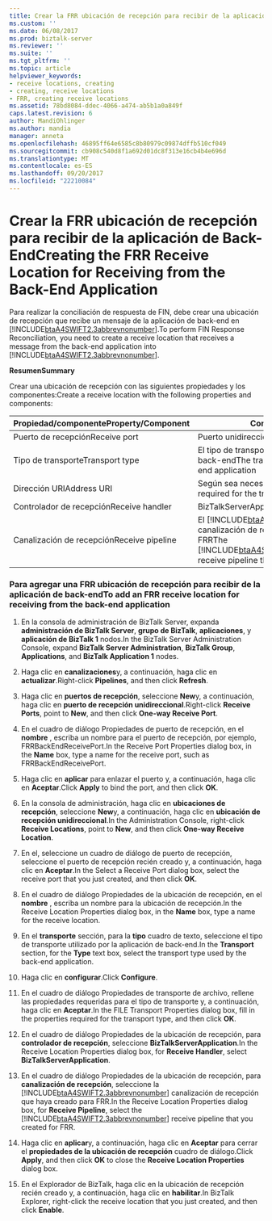 ```yaml
---
title: Crear la FRR ubicación de recepción para recibir de la aplicación de Back-End | Documentos de Microsoft
ms.custom: ''
ms.date: 06/08/2017
ms.prod: biztalk-server
ms.reviewer: ''
ms.suite: ''
ms.tgt_pltfrm: ''
ms.topic: article
helpviewer_keywords:
- receive locations, creating
- creating, receive locations
- FRR, creating receive locations
ms.assetid: 78bd8084-ddec-4066-a474-ab5b1a0a849f
caps.latest.revision: 6
author: MandiOhlinger
ms.author: mandia
manager: anneta
ms.openlocfilehash: 46895ff64e6585c8b80979c09874dffb510cf049
ms.sourcegitcommit: cb908c540d8f1a692d01dc8f313e16cb4b4e696d
ms.translationtype: MT
ms.contentlocale: es-ES
ms.lasthandoff: 09/20/2017
ms.locfileid: "22210084"
---
```

# <a name="creating-the-frr-receive-location-for-receiving-from-the-back-end-application"></a><span data-ttu-id="ba751-102">Crear la FRR ubicación de recepción para recibir de la aplicación de Back-End</span><span class="sxs-lookup"><span data-stu-id="ba751-102">Creating the FRR Receive Location for Receiving from the Back-End Application</span></span>
<span data-ttu-id="ba751-103">Para realizar la conciliación de respuesta de FIN, debe crear una ubicación de recepción que recibe un mensaje de la aplicación de back-end en [!INCLUDE[btaA4SWIFT2.3abbrevnonumber](../../includes/btaa4swift2-3abbrevnonumber-md.md)].</span><span class="sxs-lookup"><span data-stu-id="ba751-103">To perform FIN Response Reconciliation, you need to create a receive location that receives a message from the back-end application into [!INCLUDE[btaA4SWIFT2.3abbrevnonumber](../../includes/btaa4swift2-3abbrevnonumber-md.md)].</span></span>  
  
 <span data-ttu-id="ba751-104">**Resumen**</span><span class="sxs-lookup"><span data-stu-id="ba751-104">**Summary**</span></span>  
  
 <span data-ttu-id="ba751-105">Crear una ubicación de recepción con las siguientes propiedades y los componentes:</span><span class="sxs-lookup"><span data-stu-id="ba751-105">Create a receive location with the following properties and components:</span></span>  
  
|<span data-ttu-id="ba751-106">Propiedad/componente</span><span class="sxs-lookup"><span data-stu-id="ba751-106">Property/Component</span></span>|<span data-ttu-id="ba751-107">Configuración</span><span class="sxs-lookup"><span data-stu-id="ba751-107">Setting</span></span>|  
|-------------------------|-------------|  
|<span data-ttu-id="ba751-108">Puerto de recepción</span><span class="sxs-lookup"><span data-stu-id="ba751-108">Receive port</span></span>|<span data-ttu-id="ba751-109">Puerto unidireccional</span><span class="sxs-lookup"><span data-stu-id="ba751-109">One-way port</span></span>|  
|<span data-ttu-id="ba751-110">Tipo de transporte</span><span class="sxs-lookup"><span data-stu-id="ba751-110">Transport type</span></span>|<span data-ttu-id="ba751-111">El tipo de transporte utilizado por la aplicación back-end</span><span class="sxs-lookup"><span data-stu-id="ba751-111">The transport type used by the back-end application</span></span>|  
|<span data-ttu-id="ba751-112">Dirección URI</span><span class="sxs-lookup"><span data-stu-id="ba751-112">Address URI</span></span>|<span data-ttu-id="ba751-113">Según sea necesario para el tipo de transporte</span><span class="sxs-lookup"><span data-stu-id="ba751-113">As required for the transport type</span></span>|  
|<span data-ttu-id="ba751-114">Controlador de recepción</span><span class="sxs-lookup"><span data-stu-id="ba751-114">Receive handler</span></span>|<span data-ttu-id="ba751-115">BizTalkServerApplication</span><span class="sxs-lookup"><span data-stu-id="ba751-115">BizTalkServerApplication</span></span>|  
|<span data-ttu-id="ba751-116">Canalización de recepción</span><span class="sxs-lookup"><span data-stu-id="ba751-116">Receive pipeline</span></span>|<span data-ttu-id="ba751-117">El [!INCLUDE[btaA4SWIFT2.3abbrevnonumber](../../includes/btaa4swift2-3abbrevnonumber-md.md)] canalización de recepción que haya creado para FRR</span><span class="sxs-lookup"><span data-stu-id="ba751-117">The [!INCLUDE[btaA4SWIFT2.3abbrevnonumber](../../includes/btaa4swift2-3abbrevnonumber-md.md)] receive pipeline that you created for FRR</span></span>|  
  
### <a name="to-add-an-frr-receive-location-for-receiving-from-the-back-end-application"></a><span data-ttu-id="ba751-118">Para agregar una FRR ubicación de recepción para recibir de la aplicación de back-end</span><span class="sxs-lookup"><span data-stu-id="ba751-118">To add an FRR receive location for receiving from the back-end application</span></span>  
  
1.  <span data-ttu-id="ba751-119">En la consola de administración de BizTalk Server, expanda **administración de BizTalk Server**, **grupo de BizTalk**, **aplicaciones**, y **aplicación de BizTalk 1** nodos.</span><span class="sxs-lookup"><span data-stu-id="ba751-119">In the BizTalk Server Administration Console, expand **BizTalk Server Administration**, **BizTalk Group**, **Applications**, and **BizTalk Application 1** nodes.</span></span>  
  
2.  <span data-ttu-id="ba751-120">Haga clic en **canalizaciones**y, a continuación, haga clic en **actualizar**.</span><span class="sxs-lookup"><span data-stu-id="ba751-120">Right-click **Pipelines**, and then click **Refresh**.</span></span>  
  
3.  <span data-ttu-id="ba751-121">Haga clic en **puertos de recepción**, seleccione **New**y, a continuación, haga clic en **puerto de recepción unidireccional**.</span><span class="sxs-lookup"><span data-stu-id="ba751-121">Right-click **Receive Ports**, point to **New**, and then click **One-way Receive Port**.</span></span>  
  
4.  <span data-ttu-id="ba751-122">En el cuadro de diálogo Propiedades de puerto de recepción, en el **nombre** , escriba un nombre para el puerto de recepción, por ejemplo, FRRBackEndReceivePort.</span><span class="sxs-lookup"><span data-stu-id="ba751-122">In the Receive Port Properties dialog box, in the **Name** box, type a name for the receive port, such as FRRBackEndReceivePort.</span></span>  
  
5.  <span data-ttu-id="ba751-123">Haga clic en **aplicar** para enlazar el puerto y, a continuación, haga clic en **Aceptar**.</span><span class="sxs-lookup"><span data-stu-id="ba751-123">Click **Apply** to bind the port, and then click **OK**.</span></span>  
  
6.  <span data-ttu-id="ba751-124">En la consola de administración, haga clic en **ubicaciones de recepción**, seleccione **New**y, a continuación, haga clic en **ubicación de recepción unidireccional**.</span><span class="sxs-lookup"><span data-stu-id="ba751-124">In the Administration Console, right-click **Receive Locations**, point to **New**, and then click **One-way Receive Location**.</span></span>  
  
7.  <span data-ttu-id="ba751-125">En el, seleccione un cuadro de diálogo de puerto de recepción, seleccione el puerto de recepción recién creado y, a continuación, haga clic en **Aceptar**.</span><span class="sxs-lookup"><span data-stu-id="ba751-125">In the Select a Receive Port dialog box, select the receive port that you just created, and then click **OK**.</span></span>  
  
8.  <span data-ttu-id="ba751-126">En el cuadro de diálogo Propiedades de la ubicación de recepción, en el **nombre** , escriba un nombre para la ubicación de recepción.</span><span class="sxs-lookup"><span data-stu-id="ba751-126">In the Receive Location Properties dialog box, in the **Name** box, type a name for the receive location.</span></span>  
  
9. <span data-ttu-id="ba751-127">En el **transporte** sección, para la **tipo** cuadro de texto, seleccione el tipo de transporte utilizado por la aplicación de back-end.</span><span class="sxs-lookup"><span data-stu-id="ba751-127">In the **Transport** section, for the **Type** text box, select the transport type used by the back-end application.</span></span>  
  
10. <span data-ttu-id="ba751-128">Haga clic en **configurar**.</span><span class="sxs-lookup"><span data-stu-id="ba751-128">Click **Configure**.</span></span>  
  
11. <span data-ttu-id="ba751-129">En el cuadro de diálogo Propiedades de transporte de archivo, rellene las propiedades requeridas para el tipo de transporte y, a continuación, haga clic en **Aceptar**.</span><span class="sxs-lookup"><span data-stu-id="ba751-129">In the FILE Transport Properties dialog box, fill in the properties required for the transport type, and then click **OK**.</span></span>  
  
12. <span data-ttu-id="ba751-130">En el cuadro de diálogo Propiedades de la ubicación de recepción, para **controlador de recepción**, seleccione **BizTalkServerApplication**.</span><span class="sxs-lookup"><span data-stu-id="ba751-130">In the Receive Location Properties dialog box, for **Receive Handler**, select **BizTalkServerApplication**.</span></span>  
  
13. <span data-ttu-id="ba751-131">En el cuadro de diálogo Propiedades de la ubicación de recepción, para **canalización de recepción**, seleccione la [!INCLUDE[btaA4SWIFT2.3abbrevnonumber](../../includes/btaa4swift2-3abbrevnonumber-md.md)] canalización de recepción que haya creado para FRR.</span><span class="sxs-lookup"><span data-stu-id="ba751-131">In the Receive Location Properties dialog box, for **Receive Pipeline**, select the [!INCLUDE[btaA4SWIFT2.3abbrevnonumber](../../includes/btaa4swift2-3abbrevnonumber-md.md)] receive pipeline that you created for FRR.</span></span>  
  
14. <span data-ttu-id="ba751-132">Haga clic en **aplicar**y, a continuación, haga clic en **Aceptar** para cerrar el **propiedades de la ubicación de recepción** cuadro de diálogo.</span><span class="sxs-lookup"><span data-stu-id="ba751-132">Click **Apply**, and then click **OK** to close the **Receive Location Properties** dialog box.</span></span>  
  
15. <span data-ttu-id="ba751-133">En el Explorador de BizTalk, haga clic en la ubicación de recepción recién creado y, a continuación, haga clic en **habilitar**.</span><span class="sxs-lookup"><span data-stu-id="ba751-133">In BizTalk Explorer, right-click the receive location that you just created, and then click **Enable**.</span></span>